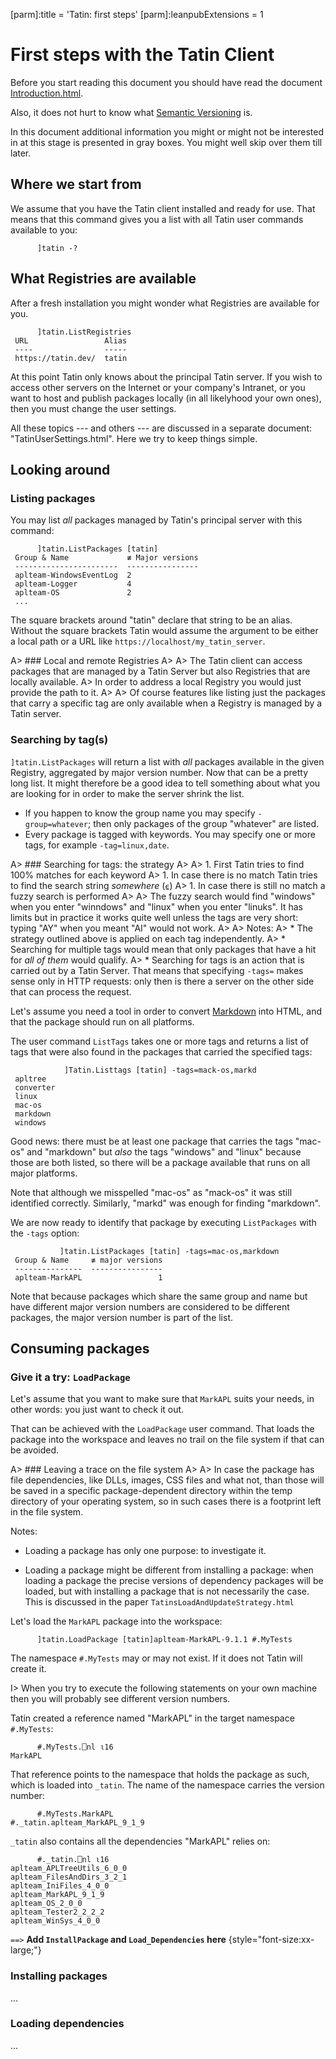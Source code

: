 [parm]:title             = 'Tatin: first steps'
[parm]:leanpubExtensions = 1


# First steps with the Tatin Client

Before you start reading this document you should have read the document [Introduction.html](./Introduction.html).

Also, it does not hurt to know what [Semantic Versioning](./SemanticVersioning.html) is.

In this document additional information you might or might not be interested in at this stage is presented in gray boxes. You might well skip over them till later.

## Where we start from

We assume that you have the Tatin client installed and ready for use. That means that this command gives you a list with all Tatin user commands available to you:

```
      ]tatin -?
```

## What Registries are available

After a fresh installation you might wonder what Registries are available for you.


```
      ]tatin.ListRegistries
 URL                 Alias 
 ----                ----- 
 https://tatin.dev/  tatin 
```

At this point Tatin only knows about the principal Tatin server. If you wish to access other servers on the Internet or your company's Intranet, or you want to host and publish packages locally (in all likelyhood your own ones), then you must change the user settings. 

All these topics --- and others --- are discussed in a separate document: "TatinUserSettings.html". Here we try to keep things simple.


## Looking around

### Listing packages

You may list _all_ packages managed by Tatin's principal server with this command:

```
      ]tatin.ListPackages [tatin]
 Group & Name             ≢ Major versions
 -----------------------  ----------------
 aplteam-WindowsEventLog  2     
 aplteam-Logger           4     
 aplteam-OS               2  
 ...
```

The square brackets around "tatin" declare that string to be an alias. Without the square brackets Tatin would assume the argument to be either a local path or a URL like `https://localhost/my_tatin_server`.

A> ### Local and remote Registries
A>
A> The Tatin client can access packages that are managed by a Tatin Server but also Registries that are locally available. 
A> In order to address a local Registry you would just provide the path to it.
A>
A> Of course features like listing just the packages that carry a specific tag are only available when a Registry is managed by a Tatin server.

### Searching by tag(s)

`]tatin.ListPackages` will return a list with _all_ packages available in the given Registry, aggregated by major version number. Now that can be a pretty long list. It might therefore be a good idea to tell something about what you are looking for in order to make the server shrink the list.

* If you happen to know the group name you may specify `-group=whatever`; then only packages of the group "whatever" are listed.
* Every package is tagged with keywords. You may specify one or more tags, for example `-tag=linux,date`.

A> ### Searching for tags: the strategy
A>
A> 1. First Tatin tries to find 100% matches for each keyword
A> 1. In case there is no match Tatin tries to find the search string _somewhere_ (`⍷`)
A> 1. In case there is still no match a fuzzy search is performed
A> 
A> The fuzzy search would find "windows" when you enter "winndows" and "linux" when you enter "linuks". It has limits but in practice it works quite well unless the tags are very short: typing "AY" when you meant "AI" would not work.
A>
A> Notes:
A> * The strategy outlined above is applied on each tag independently.
A> * Searching for multiple tags would mean that only packages that have a hit for _all of them_ would qualify.
A> * Searching for tags is an action that is carried out by a Tatin Server. That means that specifying `-tags=` makes sense only in HTTP requests: only then is there a server on the other side that can process the request.

Let's assume you need a tool in order to convert [Markdown](https://en.wikipedia.org/wiki/Markdown "Link to the Wikipedia") into HTML, and that the package should run on all platforms.

The user command `ListTags` takes one or more tags and returns a list of tags that were also found in the packages that carried the specified tags:


```
            ]Tatin.Listtags [tatin] -tags=mack-os,markd
 apltree   
 converter 
 linux     
 mac-os    
 markdown  
 windows   
```

Good news: there must be at least one package that carries the tags "mac-os" and "markdown" but _also_ the tags "windows" and "linux" because those are both listed, so there will be a package available that runs on all major platforms.

Note that although we misspelled "mac-os" as "mack-os" it was still identified correctly. Similarly, "markd" was enough for finding "markdown". 

We are now ready to identify that package by executing `ListPackages` with the `-tags` option:

```
           ]tatin.ListPackages [tatin] -tags=mac-os,markdown
 Group & Name     ≢ major versions
 ---------------  ---------------- 
 aplteam-MarkAPL                 1

```

Note that because packages which share the same group and name but have different major version numbers are considered to be different packages, the major version number is part of the list.


## Consuming packages

### Give it a try: `LoadPackage`

Let's assume that you want to make sure that `MarkAPL` suits your needs, in other words: you just want to check it out. 

That can be achieved with the `LoadPackage` user command. That loads the package into the workspace and leaves no trail on the file system if that can be avoided.

A> ### Leaving a trace on the file system
A>
A> In case the package has file dependencies, like DLLs, images, CSS files and what not, than those will be saved in a specific package-dependent directory within the temp directory of your operating system, so in such cases there is a footprint left in the file system.

Notes:

* Loading a package has only one purpose: to investigate it.

* Loading a package might be different from installing a package: when loading a package the precise versions of dependency packages will be loaded, but with installing a package that is not necessarily the case. This is discussed in the paper `TatinsLoadAndUpdateStrategy.html`


Let's load the `MarkAPL` package into the workspace:

```
      ]tatin.LoadPackage [tatin]aplteam-MarkAPL-9.1.1 #.MyTests
```

The namespace `#.MyTests` may or may not exist. If it does not Tatin will create it.

I> When you try to execute the following statements on your own machine then you will probably see different version numbers.

Tatin created a reference named "MarkAPL" in the target namespace `#.MyTests`:

```
      #.MyTests.⎕nl ⍳16
MarkAPL
```

That reference points to the namespace that holds the package as such, which is loaded into `_tatin`. The name of the namespace carries the version number:

```
      #.MyTests.MarkAPL
#._tatin.aplteam_MarkAPL_9_1_9 
```

`_tatin` also contains all the dependencies "MarkAPL" relies on:

```
      #._tatin.⎕nl ⍳16
aplteam_APLTreeUtils_6_0_0
aplteam_FilesAndDirs_3_2_1
aplteam_IniFiles_4_0_0    
aplteam_MarkAPL_9_1_9     
aplteam_OS_2_0_0          
aplteam_Tester2_2_2_2     
aplteam_WinSys_4_0_0  
```

`==>` **Add `InstallPackage` and `Load_Dependencies` here** {style="font-size:xx-large;"}

### Installing packages

...


### Loading dependencies

...


[^dotnetcore]: More information on .NET Core is available at <<br>>
<https://en.wikipedia.org/wiki/.NET_Core>

